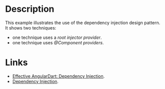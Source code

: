 # Description

This example illustrates the use of the dependency injection design pattern.
It shows two techniques:

* one technique uses a _root injector provider_.
* one technique uses _@Component providers_.

# Links

* [Effective AngularDart: Dependency Injection](https://webdev.dartlang.org/angular/note/effective/dependency-injection).
* [Dependency Injection](https://webdev.dartlang.org/angular/guide/dependency-injection#register-a-service-provider).
